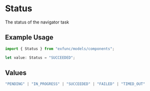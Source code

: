 # Status

The status of the navigator task

## Example Usage

```typescript
import { Status } from "exfunc/models/components";

let value: Status = "SUCCEEDED";
```

## Values

```typescript
"PENDING" | "IN_PROGRESS" | "SUCCEEDED" | "FAILED" | "TIMED_OUT"
```